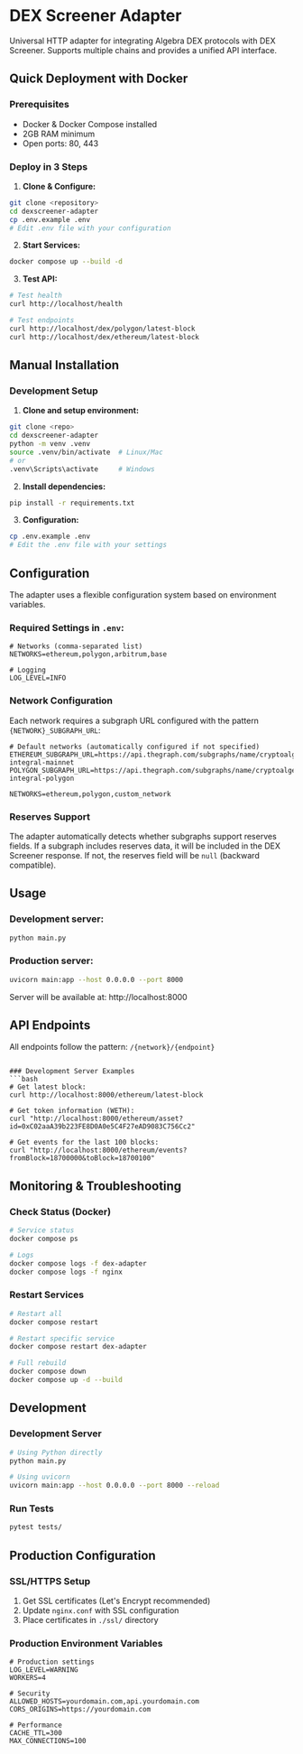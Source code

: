 # DEX Screener Adapter

Universal HTTP adapter for integrating Algebra DEX protocols with DEX Screener. Supports multiple chains and provides a unified API interface.

## Quick Deployment with Docker

### Prerequisites
- Docker & Docker Compose installed
- 2GB RAM minimum
- Open ports: 80, 443

### Deploy in 3 Steps

1. **Clone & Configure:**
```bash
git clone <repository>
cd dexscreener-adapter
cp .env.example .env
# Edit .env file with your configuration
```

2. **Start Services:**
```bash
docker compose up --build -d
```

3. **Test API:**
```bash
# Test health
curl http://localhost/health

# Test endpoints
curl http://localhost/dex/polygon/latest-block
curl http://localhost/dex/ethereum/latest-block
```

## Manual Installation

### Development Setup

1. **Clone and setup environment:**
```bash
git clone <repo>
cd dexscreener-adapter
python -m venv .venv
source .venv/bin/activate  # Linux/Mac
# or
.venv\Scripts\activate     # Windows
```

2. **Install dependencies:**
```bash
pip install -r requirements.txt
```

3. **Configuration:**
```bash
cp .env.example .env
# Edit the .env file with your settings
```

## Configuration

The adapter uses a flexible configuration system based on environment variables.

### Required Settings in `.env`:
```env
# Networks (comma-separated list)
NETWORKS=ethereum,polygon,arbitrum,base

# Logging
LOG_LEVEL=INFO
```

### Network Configuration
Each network requires a subgraph URL configured with the pattern `{NETWORK}_SUBGRAPH_URL`:

```env
# Default networks (automatically configured if not specified)
ETHEREUM_SUBGRAPH_URL=https://api.thegraph.com/subgraphs/name/cryptoalgebra/algebra-integral-mainnet
POLYGON_SUBGRAPH_URL=https://api.thegraph.com/subgraphs/name/cryptoalgebra/algebra-integral-polygon

NETWORKS=ethereum,polygon,custom_network
```

### Reserves Support
The adapter automatically detects whether subgraphs support reserves fields. If a subgraph includes reserves data, it will be included in the DEX Screener response. If not, the reserves field will be `null` (backward compatible).

## Usage

### Development server:
```bash
python main.py
```

### Production server:
```bash
uvicorn main:app --host 0.0.0.0 --port 8000
```

Server will be available at: http://localhost:8000

## API Endpoints

All endpoints follow the pattern: `/{network}/{endpoint}`

```

### Development Server Examples
```bash
# Get latest block:
curl http://localhost:8000/ethereum/latest-block

# Get token information (WETH):
curl "http://localhost:8000/ethereum/asset?id=0xC02aaA39b223FE8D0A0e5C4F27eAD9083C756Cc2"

# Get events for the last 100 blocks:
curl "http://localhost:8000/ethereum/events?fromBlock=18700000&toBlock=18700100"
```

## Monitoring & Troubleshooting

### Check Status (Docker)
```bash
# Service status
docker compose ps

# Logs
docker compose logs -f dex-adapter
docker compose logs -f nginx
```

### Restart Services
```bash
# Restart all
docker compose restart

# Restart specific service
docker compose restart dex-adapter

# Full rebuild
docker compose down
docker compose up -d --build
```

## Development

### Development Server
```bash
# Using Python directly
python main.py

# Using uvicorn
uvicorn main:app --host 0.0.0.0 --port 8000 --reload
```

### Run Tests
```bash
pytest tests/
```
## Production Configuration

### SSL/HTTPS Setup
1. Get SSL certificates (Let's Encrypt recommended)
2. Update `nginx.conf` with SSL configuration
3. Place certificates in `./ssl/` directory

### Production Environment Variables
```env
# Production settings
LOG_LEVEL=WARNING
WORKERS=4

# Security
ALLOWED_HOSTS=yourdomain.com,api.yourdomain.com
CORS_ORIGINS=https://yourdomain.com

# Performance
CACHE_TTL=300
MAX_CONNECTIONS=100
```
